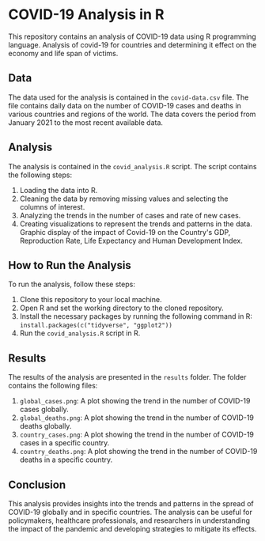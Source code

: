 # COVID-19 Analysis in R

This repository contains an analysis of COVID-19 data using R programming language. Analysis of covid-19 for countries and determining it effect on the economy and life span of victims.

## Data

The data used for the analysis is contained in the `covid-data.csv` file. The file contains daily data on the number of COVID-19 cases and deaths in various countries and regions of the world. The data covers the period from January 2021 to the most recent available data.

## Analysis

The analysis is contained in the `covid_analysis.R` script. The script contains the following steps:

1. Loading the data into R.
2. Cleaning the data by removing missing values and selecting the columns of interest.
3. Analyzing the trends in the number of cases and rate of new cases.
4. Creating visualizations to represent the trends and patterns in the data. Graphic display of the impact of Covid-19 on the Country's GDP, Reproduction Rate, Life Expectancy and Human Development Index.

## How to Run the Analysis

To run the analysis, follow these steps:

1. Clone this repository to your local machine.
2. Open R and set the working directory to the cloned repository.
3. Install the necessary packages by running the following command in R: `install.packages(c("tidyverse", "ggplot2"))`
4. Run the `covid_analysis.R` script in R.

## Results

The results of the analysis are presented in the `results` folder. The folder contains the following files:

1. `global_cases.png`: A plot showing the trend in the number of COVID-19 cases globally.
2. `global_deaths.png`: A plot showing the trend in the number of COVID-19 deaths globally.
3. `country_cases.png`: A plot showing the trend in the number of COVID-19 cases in a specific country.
4. `country_deaths.png`: A plot showing the trend in the number of COVID-19 deaths in a specific country.

## Conclusion

This analysis provides insights into the trends and patterns in the spread of COVID-19 globally and in specific countries. The analysis can be useful for policymakers, healthcare professionals, and researchers in understanding the impact of the pandemic and developing strategies to mitigate its effects.
